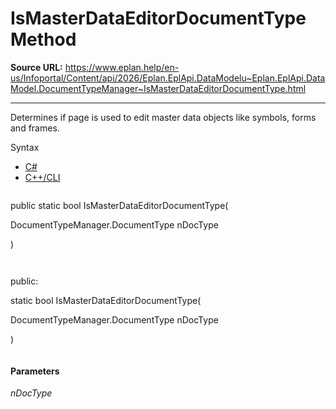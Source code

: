 # IsMasterDataEditorDocumentType Method

**Source URL:** https://www.eplan.help/en-us/Infoportal/Content/api/2026/Eplan.EplApi.DataModelu~Eplan.EplApi.DataModel.DocumentTypeManager~IsMasterDataEditorDocumentType.html

---

Determines if page is used to edit master data objects like symbols, forms and frames.

Syntax

- [C#](#i-syntax-CS)
- [C++/CLI](#i-syntax-CPP2005)

```
```
public static bool IsMasterDataEditorDocumentType( 

   DocumentTypeManager.DocumentType nDocType

)
```
```

```
```
public:

static bool IsMasterDataEditorDocumentType( 

   DocumentTypeManager.DocumentType nDocType

)
```
```

#### Parameters

*nDocType*
